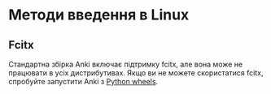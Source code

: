 # Методи введення в Linux

## Fcitx

Стандартна збірка Anki включає підтримку fcitx, але вона може не працювати в усіх дистрибутивах. Якщо ви не можете скористатися fcitx, спробуйте запустити Anki з [Python wheels](https://betas.ankiweb.net/#via-pypipip).
